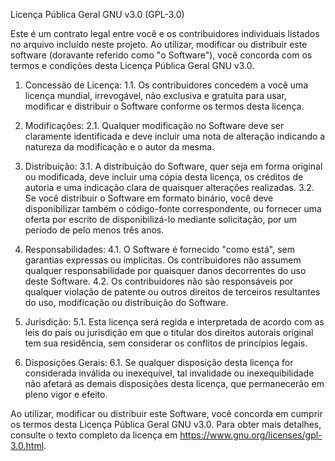 Licença Pública Geral GNU v3.0 (GPL-3.0)

Este é um contrato legal entre você e os contribuidores individuais listados no arquivo incluído neste projeto. Ao utilizar, modificar ou distribuir este software (doravante referido como "o Software"), você concorda com os termos e condições desta Licença Pública Geral GNU v3.0.

1. Concessão de Licença:
1.1. Os contribuidores concedem a você uma licença mundial, irrevogável, não exclusiva e gratuita para usar, modificar e distribuir o Software conforme os termos desta licença.

2. Modificações:
2.1. Qualquer modificação no Software deve ser claramente identificada e deve incluir uma nota de alteração indicando a natureza da modificação e o autor da mesma.

3. Distribuição:
3.1. A distribuição do Software, quer seja em forma original ou modificada, deve incluir uma cópia desta licença, os créditos de autoria e uma indicação clara de quaisquer alterações realizadas.
3.2. Se você distribuir o Software em formato binário, você deve disponibilizar também o código-fonte correspondente, ou fornecer uma oferta por escrito de disponibilizá-lo mediante solicitação, por um período de pelo menos três anos.

4. Responsabilidades:
4.1. O Software é fornecido "como está", sem garantias expressas ou implícitas. Os contribuidores não assumem qualquer responsabilidade por quaisquer danos decorrentes do uso deste Software.
4.2. Os contribuidores não são responsáveis por qualquer violação de patente ou outros direitos de terceiros resultantes do uso, modificação ou distribuição do Software.

5. Jurisdição:
5.1. Esta licença será regida e interpretada de acordo com as leis do país ou jurisdição em que o titular dos direitos autorais original tem sua residência, sem considerar os conflitos de princípios legais.

6. Disposições Gerais:
6.1. Se qualquer disposição desta licença for considerada inválida ou inexequível, tal invalidade ou inexequibilidade não afetará as demais disposições desta licença, que permanecerão em pleno vigor e efeito.

Ao utilizar, modificar ou distribuir este Software, você concorda em cumprir os termos desta Licença Pública Geral GNU v3.0. Para obter mais detalhes, consulte o texto completo da licença em https://www.gnu.org/licenses/gpl-3.0.html.
